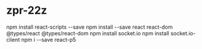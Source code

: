 # zpr-22z

npm install react-scripts --save
npm install --save react react-dom @types/react @types/react-dom
npm install socket.io
npm install socket.io-client
npm i --save react-p5
